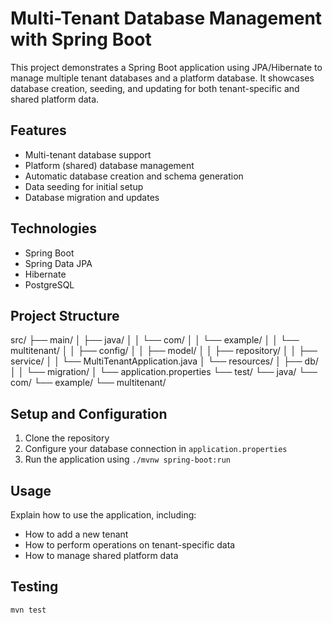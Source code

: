 # Multi-Tenant Database Management with Spring Boot

This project demonstrates a Spring Boot application using JPA/Hibernate to manage multiple tenant databases and a platform database. It showcases database creation, seeding, and updating for both tenant-specific and shared platform data.

## Features

- Multi-tenant database support
- Platform (shared) database management
- Automatic database creation and schema generation
- Data seeding for initial setup
- Database migration and updates

## Technologies

- Spring Boot
- Spring Data JPA
- Hibernate
- PostgreSQL

## Project Structure
src/
├── main/
│ ├── java/
│ │ └── com/
│ │ └── example/
│ │ └── multitenant/
│ │ ├── config/
│ │ ├── model/
│ │ ├── repository/
│ │ ├── service/
│ │ └── MultiTenantApplication.java
│ └── resources/
│ ├── db/
│ │ └── migration/
│ └── application.properties
└── test/
└── java/
└── com/
└── example/
└── multitenant/

## Setup and Configuration

1. Clone the repository
2. Configure your database connection in `application.properties`
3. Run the application using `./mvnw spring-boot:run`

## Usage

Explain how to use the application, including:
- How to add a new tenant
- How to perform operations on tenant-specific data
- How to manage shared platform data

## Testing

`mvn test`
